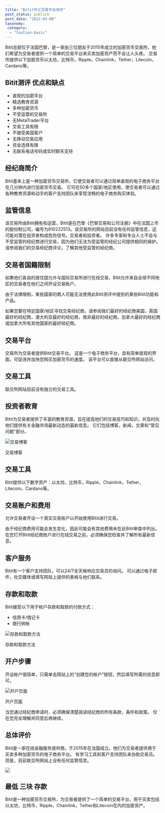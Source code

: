 ```yaml
---
title: "Bitit外汇交易平台测评"
post_status: publish
post_date: "2022-03-08"
taxonomy:
 category: 
  - "toutiao-basic"
---
```


Bitit总部位于法国巴黎，是一家由三位朋友于2015年成立的加密货币交易所，他们希望为交易者提供一个简单的交易平台来买卖加密资产而不会让人头疼。 交易所提供以下加密货币以太坊，比特币，Ripple，Chainlink，Tether，Litecoin，Cardano等。

## Bitit测评 优点和缺点
- 直观的加密平台
- 精选教育资源
- 多种加密货币
- 不受监管的交易所
- 无MetaTrader平台
- 交易工具有限
- 不接受美国客户
- 无移动交易应用
- 资金选择有限
- 无联系电话号码或实时聊天支持


## 经纪商简介

Bitit基本上是一种加密货币交易所，它使交易者可以通过简单直观的电子商务平台在几分钟内进行加密货币交易。 它可在50多个国家/地区使用，使交易者可以通过各种教育资源和动手的客户支持团队来享受流畅的电子商务购买体验。

## 监管信息

该交易所由Bitit拥有和运营，Bitit是在巴黎《巴黎交易和公司注册》中在法国上市的股份制公司，编号为810222513。该交易所的网站目前没有任何监管信息，这可能对潜在投资者构成危险信号。交易者和投资者。 许多专家和专业人士不会与不受监管的经纪商进行交易，因为他们无法为受监管的经纪公司提供相同的保护。 请参阅我们的交易经纪商评论，了解其他受监管的经纪商。

## 交易者国籍限制

如果他们各自的居住国允许与国际交易所进行在线交易，Bitit允许来自全球不同地区的交易者在他们之间开设交易帐户。

由于法律限制，某些国家的商人可能无法使用此Bitit测评中提到的某些Bitit功能和产品。

如果您要在特定国家/地区寻找交易经纪商，请参阅我们最好的经纪商美国，英国最好的经纪商，澳大利亚最好的经纪商，南非最好的经纪商，加拿大最好的经纪商或加拿大所有其他国家的最好经纪商。

## 交易平台

交易所为交易者提供Bitit交易平台。 这是一个电子商务平台，具有简单直观的界面，可促进并加快您购买加密货币的速度。 该平台可以直接从联交所网站访问。

## 交易工具

联交所网站目前没有独立的交易工具。

## 投资者教育

Bitit为交易者提供了丰富的教育资源，旨在提高他们的交易技巧和知识，并及时向他们提供有关金融市场最新动态的最新信息。 它们包括博客，新闻，文章和“常见问题”部分。

![交易博客](https://cdn.fendou.la/funstoutiao/2020/10/Bitit-Review-Blogs.jpg "交易博客")

交易博客

## 交易工具

Bitit提供以下数字资产：以太坊，比特币，Ripple，Chainlink，Tether，Litecoin，Cardano等。

## 交易账户和费用

允许交易者开设一个真实交易账户以开始使用Bitit进行交易。

由于经纪商费用可能会发生变化，因此可能会有其他费用未在此Bitit审查中列出。 在您打开Bitit经纪商账户进行在线交易之前，必须确保您检查并了解所有最新信息。

## 客户服务

Bitit有一个客户支持团队，可以24/7全天候响应交易员的询问。 可以通过电子邮件，社交媒体或填写网站上提供的表格与他们联系。

## 存款和取款

Bitit接受以下用于帐户存款和取款的付款方式：
- 信用卡/借记卡
- 银行转帐

![存款和取款方法](https://cdn.fendou.la/funstoutiao/2020/10/Bitit-Review-Deposit-and-Withdrawal-Methods--1024x185.jpg "存款和取款方法")

存款和取款方法

## 开户步骤

开设帐户很简单，只需单击网站上的“创建您的帐户”按钮，然后填写所需的信息即可。

![开户页面](https://cdn.fendou.la/funstoutiao/2020/10/Bitit-Review-Account-Opening-Page.jpg "开户页面")

开户页面

当您通过经纪商申请时，必须确保清楚阅读经纪商的所有条款，条件和政策。 仅在您完全理解并同意后再继续。

## 总体评价

Bitit是一家在线金融服务提供商，于2015年在法国成立。他们为交易者提供用于买卖多种加密货币的电子商务平台。 有学习工具和客户支持团队来协助交易员。 但是，目前联交所网站上没有任何监管信息。

![](https://cdn.fendou.la/funstoutiao/2020/10/Bitit-Logo.png)

## 最低 **三块** 存款

Bitit是一种加密货币交易所，为交易者提供了一个简单的交易平台，用于买卖包括以太坊，比特币，Ripple，Chainlink，Tether和Litecoin在内的加密资产。
